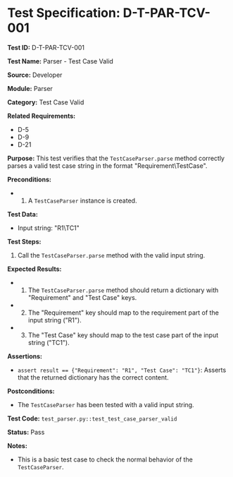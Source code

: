 # Test Specification: D-T-PAR-TCV-001

**Test ID:** D-T-PAR-TCV-001

**Test Name:** Parser - Test Case Valid

**Source:** Developer

**Module:** Parser

**Category:** Test Case Valid

**Related Requirements:**

*   D-5
*   D-9
*   D-21

**Purpose:**
This test verifies that the `TestCaseParser.parse` method correctly parses a valid test case string in the format "Requirement\\TestCase".

**Preconditions:**

*   1) A `TestCaseParser` instance is created.

**Test Data:**

*   Input string: "R1\\TC1"

**Test Steps:**

1.  Call the `TestCaseParser.parse` method with the valid input string.

**Expected Results:**

*   1) The `TestCaseParser.parse` method should return a dictionary with "Requirement" and "Test Case" keys.
*   2) The "Requirement" key should map to the requirement part of the input string ("R1").
*   3) The "Test Case" key should map to the test case part of the input string ("TC1").

**Assertions:**

*   `assert result == {"Requirement": "R1", "Test Case": "TC1"}`: Asserts that the returned dictionary has the correct content.

**Postconditions:**

*   The `TestCaseParser` has been tested with a valid input string.

**Test Code:** `test_parser.py::test_test_case_parser_valid`

**Status:** Pass

**Notes:**

*   This is a basic test case to check the normal behavior of the `TestCaseParser`.
